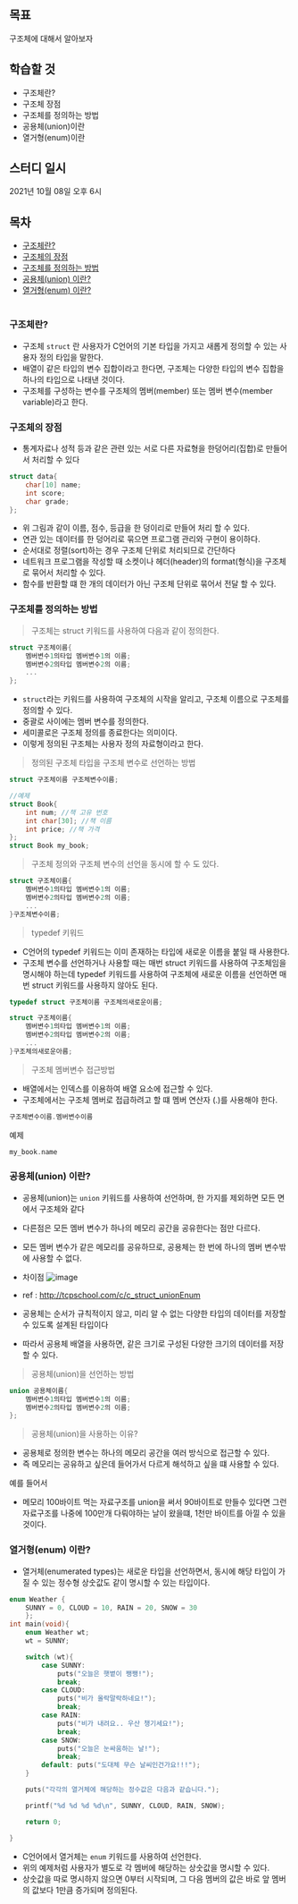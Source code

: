 ## 목표
구조체에 대해서 알아보자

## 학습할 것
- 구조체란?
- 구조체 장점
- 구조체를 정의하는 방법
- 공용체(union)이란
- 열거형(enum)이란

## 스터디 일시
2021년 10월 08일 오후 6시

## 목차
- [구조체란?](#구조체란)
- [구조체의 장점](#구조체의-장점)
- [구조체를 정의하는 방법](#구조체를-정의하는-방법)
- [공용체(union) 이란?](#공용체union-이란)
- [열거형(enum) 이란?](#열거형enum-이란)

#

### 구조체란?
- 구조체 `struct` 란 사용자가 C언어의 기본 타입을 가지고 새롭게 정의할 수 있는 사용자 정의 타입을 말한다.
- 배열이 같은 타입의 변수 집합이라고 한다면, 구조체는 다양한 타입의 변수 집합을 하나의 타입으로 나태낸 것이다.
- 구조체를 구성하는 변수를 구조체의 멤버(member) 또는 멤버 변수(member variable)라고 한다.


### 구조체의 장점
- 통계자료나 성적 등과 같은 관련 있는 서로 다른 자료형을 한덩어리(집합)로 만들어서 처리할 수 있다
```C
struct data{
    char[10] name;
    int score;
    char grade;
};
```
- 위 그림과 같이 이름, 점수, 등급을 한 덩이리로 만들어 처리 할 수 있다.
- 연관 있는 데이터를 한 덩어리로 묶으면 프로그램 관리와 구현이 용이하다.
- 순서대로 정렬(sort)하는 경우 구조체 단위로 처리되므로 간단하다
- 네트워크 프로그램을 작성할 때 소켓이나 헤더(header)의 format(형식)을 구조체로 묶어서 처리할 수 있다.
- 함수를 반환할 떄 한 개의 데이터가 아닌 구조체 단위로 묶어서 전달 할 수 있다.


### 구조체를 정의하는 방법

> 구조체는 struct 키워드를 사용하여 다음과 같이 정의한다.
```C
struct 구조체이름{
    멤버변수1의타입 멤버변수1의 이름;
    멤버변수2의타입 멤버변수2의 이름;
    ...
};
```
- `struct`라는 키워드를 사용하여 구조체의 시작을 알리고, 구조체 이름으로 구조체를 정의할 수 있다.
- 중괄로 사이에는 멤버 변수를 정의한다.
- 세미콜로은 구조체 정의를 종료한다는 의미이다.
- 이렇게 정의된 구조체는 사용자 정의 자료형이라고 한다.

> 정의된 구조체 타입을 구조체 변수로 선언하는 방법
```C
struct 구조체이름 구조체변수이름;
```
```C
//예제
struct Book{
    int num; //책 고유 번호
    int char[30]; //책 이름
    int price; //책 가격
};
struct Book my_book;
```

> 구조체 정의와 구조체 변수의 선언을 동시에 할 수 도 있다.

```C
struct 구조체이름{
    멤버변수1의타입 멤버변수1의 이름;
    멤버변수2의타입 멤버변수2의 이름;
    ...
}구조체변수이름;
```

> typedef 키워드
- C언어의 typedef 키워드는 이미 존재하는 타입에 새로운 이름을 붙일 때 사용한다.
- 구조체 변수를 선언하거나 사용할 때는 매번 struct 키워드를 사용하여 구조체임을 명시해야 하는데 typedef 키워드를 사용하여 구조체에 새로운 이름을 선언하면 매번 struct 키워드를 사용하지 않아도 된다.

```C
typedef struct 구조체이름 구조체의새로운이름;
```
```C
struct 구조체이름{
    멤버변수1의타입 멤버변수1의 이름;
    멤버변수2의타입 멤버변수2의 이름;
    ...
}구조체의새로운아름;
```

> 구조체 멤버변수 접근방법

- 배열에서는 인덱스를 이용하여 배열 요소에 접근할 수 있다.
- 구조체에서는 구조체 멤버로 접급하려고 할 떄 멤버 연산자 (.)를 사용해야 한다.

```C
구조체변수이름.멤버변수이름
```
예제
```C
my_book.name
```

### 공용체(union) 이란?
- 공용체(union)는 `union` 키워드를 사용하여 선언하며, 한 가지를 제외하면 모든 면에서 구조체와 같다
- 다른점은 모든 멤버 변수가 하나의 메모리 공간을 공유한다는 점만 다르다.
- 모든 멤버 변수가 같은 메모리를 공유하므로, 공용체는 한 번에 하나의 멤버 변수밖에 사용할 수 없다.

- 차이점
![image](https://user-images.githubusercontent.com/44612896/135801473-667b9cdc-fc55-4e12-816c-f7ad08197c43.png)
- ref : http://tcpschool.com/c/c_struct_unionEnum

- 공용체는 순서가 규칙적이지 않고, 미리 알 수 없는 다양한 타입의 데이터를 저장할 수 있도록 설계된 타입이다
- 따라서 공용체 배열을 사용하면, 같은 크기로 구성된 다양한 크기의 데이터를 저장할 수 있다.

> 공용체(union)을 선언하는 방법
```C
union 공용체이름{
    멤버변수1의타입 멤버변수1의 이름;
    멤버변수2의타입 멤버변수2의 이름;
};
```

> 공용체(union)을 사용하는 이유?
- 공용체로 정의한 변수는 하나의 메모리 공간을 여러 방식으로 접근할 수 있다.
- 즉 메모리는 공유하고 싶은데 들어가서 다르게 해석하고 싶을 떄 사용할 수 있다.

예를 들어서
- 메모리 100바이트 먹는 자료구조를 union을 써서 90바이트로 만들수 있다면 그런 자료구조를 나중에 100만개 다뤄야하는 날이 왔을떄, 1천만 바이트를 아낄 수 있을 것이다.



### 열거형(enum) 이란?
- 열거체(enumerated types)는 새로운 타입을 선언하면서, 동시에 해당 타입이 가질 수 있는 정수형 상숫값도 같이 명시할 수 있는 타입이다.

```C
enum Weather {
    SUNNY = 0, CLOUD = 10, RAIN = 20, SNOW = 30
    };  
int main(void){
    enum Weather wt;  
    wt = SUNNY;  

    switch (wt){
        case SUNNY:
            puts("오늘은 햇볕이 쨍쨍!");
            break;
        case CLOUD:
            puts("비가 올락말락하네요!");
            break;
        case RAIN:
            puts("비가 내려요.. 우산 챙기세요!");
            break;
        case SNOW:
            puts("오늘은 눈싸움하는 날!");
            break;
        default: puts("도대체 무슨 날씨인건가요!!!");
    }  

    puts("각각의 열거체에 해당하는 정수값은 다음과 같습니다.");

    printf("%d %d %d %d\n", SUNNY, CLOUD, RAIN, SNOW);

    return 0;

}
```

- C언어에서 열거체는 `enum` 키워드를 사용하여 선언한다.
- 위의 예제처럼 사용자가 별도로 각 멤버에 해당하는 상숫값을 명시할 수 있다.
- 상숫값을 따로 명시하지 않으면 0부터 시작되며, 그 다음 멤버의 값은 바로 앞 멤버의 값보다 1만큼 증가되며 정의된다.




